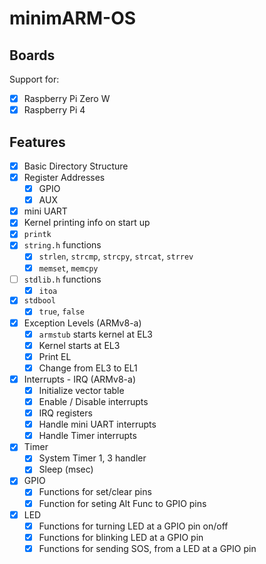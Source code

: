 # minimARM-OS

## Boards
Support for:

- [x] Raspberry Pi Zero W
- [x] Raspberry Pi 4
## Features
- [x] Basic Directory Structure
- [x] Register Addresses
    - [x] GPIO
    - [x] AUX
- [x] mini UART
- [x] Kernel printing info on start up
- [x] `printk`
- [x] `string.h` functions
    - [x] `strlen`, `strcmp`, `strcpy`, `strcat`, `strrev`
    - [x] `memset`, `memcpy`
- [ ] `stdlib.h` functions
    - [x] `itoa`
- [x] `stdbool`
    - [x] `true`, `false`
- [x] Exception Levels (ARMv8-a)
    - [x] `armstub` starts kernel at EL3
    - [x] Kernel starts at EL3
    - [x] Print EL
    - [x] Change from EL3 to EL1
- [x] Interrupts - IRQ (ARMv8-a)
    - [x] Initialize vector table
    - [x] Enable / Disable interrupts
    - [x] IRQ registers
    - [x] Handle mini UART interrupts
    - [x] Handle Timer interrupts
- [x] Timer
    - [x] System Timer 1, 3 handler
    - [x] Sleep (msec)
- [x] GPIO
    - [x] Functions for set/clear pins
    - [x] Function for seting Alt Func to GPIO pins
- [x] LED
    - [x] Functions for turning LED at a GPIO pin on/off
    - [x] Functions for blinking LED at a GPIO pin
    - [x] Functions for sending SOS, from a LED at a GPIO pin